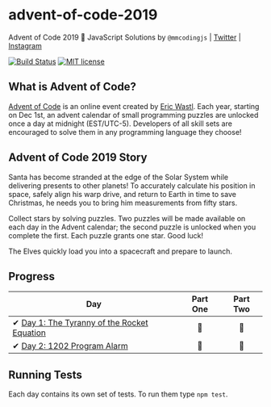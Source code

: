 # advent-of-code-2019

Advent of Code 2019 🎄 JavaScript Solutions by
`@mmcodingjs`
|
[Twitter](https://twitter.com/oMigtito)
|
[Instagram](https://www.instagram.com/oMigtito)

[![Build Status](https://github.com/mmcodingjs/adventofcode-2019/workflows/build/badge.svg)](https://github.com/mmCodingjs/adventofcode-2019/actions)
[![MIT license](https://img.shields.io/badge/License-MIT-blue.svg)](https://opensource.org/licenses/MIT)

## What is Advent of Code?

[Advent of Code](http://adventofcode.com) is an online event created by [Eric Wastl](https://twitter.com/ericwastl). Each year, starting on Dec 1st, an advent calendar of small programming puzzles are unlocked once a day at midnight (EST/UTC-5). Developers of all skill sets are encouraged to solve them in any programming language they choose!

## Advent of Code 2019 Story

Santa has become stranded at the edge of the Solar System while delivering presents to other planets! To accurately calculate his position in space, safely align his warp drive, and return to Earth in time to save Christmas, he needs you to bring him measurements from fifty stars.

Collect stars by solving puzzles. Two puzzles will be made available on each day in the Advent calendar; the second puzzle is unlocked when you complete the first. Each puzzle grants one star. Good luck!

The Elves quickly load you into a spacecraft and prepare to launch.

## Progress

| Day                                                                                                                                                               | Part One | Part Two |
| ----------------------------------------------------------------------------------------------------------------------------------------------------------------- | :------: | :------: |
| ✔ [Day 1: The Tyranny of the Rocket Equation](https://github.com/mmCodingjs/adventofcode-2019/tree/master/Day%201%20The%20Tyranny%20of%20the%20Rocket%20Equation) |    🌟    |    🌟    |
| ✔ [Day 2: 1202 Program Alarm](https://github.com/mmCodingjs/adventofcode-2019/tree/master/day-2-program-alarm)                                                    |    🌟    |    🌟    |

## Running Tests

Each day contains its own set of tests. To run them type `npm test`.
